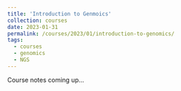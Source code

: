 ```yaml
---
title: 'Introduction to Genmoics'
collection: courses
date: 2023-01-31
permalink: /courses/2023/01/introduction-to-genomics/
tags:
  - courses
  - genomics
  - NGS
---
```


Course notes coming up...
